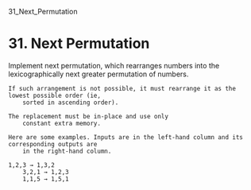 31_Next_Permutation
# 31. Next Permutation

Implement next permutation, which rearranges numbers into the
        lexicographically next greater permutation of numbers.

    If such arrangement is not possible, it must rearrange it as the lowest possible order (ie,
        sorted in ascending order).

    The replacement must be in-place and use only
        constant extra memory.

    Here are some examples. Inputs are in the left-hand column and its corresponding outputs are
        in the right-hand column.

    1,2,3 → 1,3,2
        3,2,1 → 1,2,3
        1,1,5 → 1,5,1